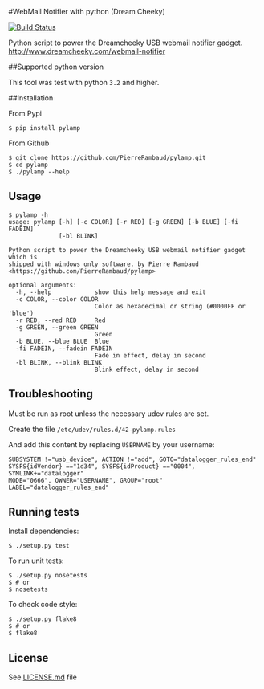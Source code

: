 #WebMail Notifier with python (Dream Cheeky)

[![Build Status](https://travis-ci.org/PierreRambaud/pylamp.png?branch=master)](https://travis-ci.org/PierreRambaud/pylamp)

Python script to power the Dreamcheeky USB webmail notifier gadget. <http://www.dreamcheeky.com/webmail-notifier>

##Supported python version

This tool was test with python `3.2` and higher.

##Installation

From Pypi

```
$ pip install pylamp
```

From Github

```
$ git clone https://github.com/PierreRambaud/pylamp.git
$ cd pylamp
$ ./pylamp --help
```

## Usage
```
$ pylamp -h
usage: pylamp [-h] [-c COLOR] [-r RED] [-g GREEN] [-b BLUE] [-fi FADEIN]
              [-bl BLINK]

Python script to power the Dreamcheeky USB webmail notifier gadget which is
shipped with windows only software. by Pierre Rambaud
<https://github.com/PierreRambaud/pylamp>

optional arguments:
  -h, --help            show this help message and exit
  -c COLOR, --color COLOR
                        Color as hexadecimal or string (#0000FF or 'blue')
  -r RED, --red RED     Red
  -g GREEN, --green GREEN
                        Green
  -b BLUE, --blue BLUE  Blue
  -fi FADEIN, --fadein FADEIN
                        Fade in effect, delay in second
  -bl BLINK, --blink BLINK
                        Blink effect, delay in second
```

## Troubleshooting

Must be run as root unless the necessary udev rules are set.

Create the file `/etc/udev/rules.d/42-pylamp.rules`

And add this content by replacing `USERNAME` by your username:


```
SUBSYSTEM !="usb_device", ACTION !="add", GOTO="datalogger_rules_end"
SYSFS{idVendor} =="1d34", SYSFS{idProduct} =="0004", SYMLINK+="datalogger"
MODE="0666", OWNER="USERNAME", GROUP="root"
LABEL="datalogger_rules_end"
```

## Running tests

Install dependencies:

```
$ ./setup.py test
```

To run unit tests:

```
$ ./setup.py nosetests
$ # or
$ nosetests
```

To check code style:

```
$ ./setup.py flake8
$ # or
$ flake8
```

## License

See [LICENSE.md](LICENSE.md) file
